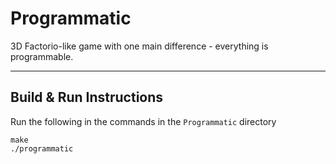 # Programmatic

3D Factorio-like game with one main difference - everything is programmable.

---

## Build & Run Instructions
Run the following in the commands in the `Programmatic` directory
```
make
./programmatic
```